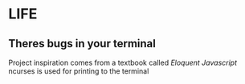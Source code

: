 LIFE
====

## Theres bugs in your terminal

Project inspiration comes from a textbook called *Eloquent Javascript*
ncurses is used for printing to the terminal
